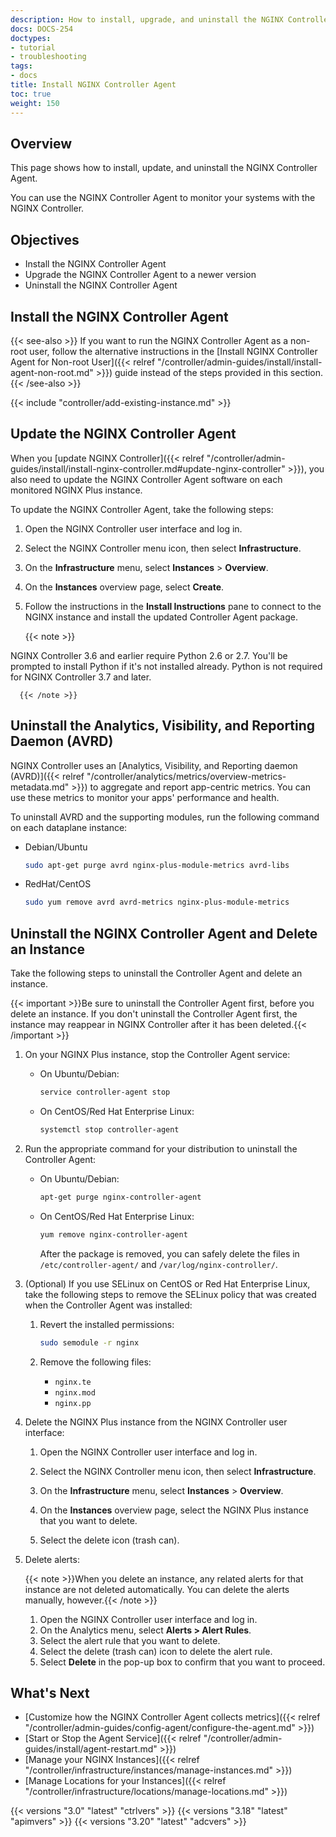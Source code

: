 ```yaml
---
description: How to install, upgrade, and uninstall the NGINX Controller Agent.
docs: DOCS-254
doctypes:
- tutorial
- troubleshooting
tags:
- docs
title: Install NGINX Controller Agent
toc: true
weight: 150
---
```


## Overview

This page shows how to install, update, and uninstall the NGINX Controller Agent.

You can use the NGINX Controller Agent to monitor your systems with the NGINX Controller.

## Objectives

- Install the NGINX Controller Agent
- Upgrade the NGINX Controller Agent to a newer version
- Uninstall the NGINX Controller Agent

## Install the NGINX Controller Agent

{{< see-also >}} If you want to run the NGINX Controller Agent as a non-root user, follow the alternative instructions in the [Install NGINX Controller Agent for Non-root User]({{< relref "/controller/admin-guides/install/install-agent-non-root.md" >}}) guide instead of the steps provided in this section. {{< /see-also >}}

{{< include "controller/add-existing-instance.md" >}}

## Update the NGINX Controller Agent

When you [update NGINX Controller]({{< relref "/controller/admin-guides/install/install-nginx-controller.md#update-nginx-controller" >}}), you also need to update the NGINX Controller Agent software on each monitored NGINX Plus instance.

To update the NGINX Controller Agent, take the following steps:

1. Open the NGINX Controller user interface and log in.
1. Select the NGINX Controller menu icon, then select **Infrastructure**.
1. On the **Infrastructure** menu, select **Instances** > **Overview**.
1. On the **Instances** overview page, select **Create**.
1. Follow the instructions in the **Install Instructions** pane to connect to the NGINX instance and install the updated Controller Agent package.

      {{< note >}}

NGINX Controller 3.6 and earlier require Python 2.6 or 2.7. You'll be prompted to install Python if it's not installed already. Python is not required for NGINX Controller 3.7 and later.

      {{< /note >}}


## Uninstall the Analytics, Visibility, and Reporting Daemon (AVRD)

NGINX Controller uses an [Analytics, Visibility, and Reporting daemon (AVRD)]({{< relref "/controller/analytics/metrics/overview-metrics-metadata.md" >}}) to aggregate and report app-centric metrics. You can use these metrics to monitor your apps' performance and health.

To uninstall AVRD and the supporting modules, run the following command on each dataplane instance:

- Debian/Ubuntu

    ```bash
    sudo apt-get purge avrd nginx-plus-module-metrics avrd-libs
    ```

- RedHat/CentOS

    ```bash
    sudo yum remove avrd avrd-metrics nginx-plus-module-metrics
    ```


## Uninstall the NGINX Controller Agent and Delete an Instance

Take the following steps to uninstall the Controller Agent and delete an instance.

{{< important >}}Be sure to uninstall the Controller Agent first, before you delete an instance. If you don't uninstall the Controller Agent first, the instance may reappear in NGINX Controller after it has been deleted.{{< /important >}}

1. On your NGINX Plus instance, stop the Controller Agent service:

    - On Ubuntu/Debian:

        ```bash
        service controller-agent stop
        ```

    - On CentOS/Red Hat Enterprise Linux:

        ```bash
        systemctl stop controller-agent
        ```

1. Run the appropriate command for your distribution to uninstall the Controller Agent:

    - On Ubuntu/Debian:

        ``` bash
        apt-get purge nginx-controller-agent
        ```

    - On CentOS/Red Hat Enterprise Linux:

        ``` bash
        yum remove nginx-controller-agent
        ```

        After the package is removed, you can safely delete the files in `/etc/controller-agent/` and `/var/log/nginx-controller/`.

1. (Optional) If you use SELinux on CentOS or Red Hat Enterprise Linux, take the following steps to remove the SELinux policy that was created when the Controller Agent was installed:

    1. Revert the installed permissions:

        ```bash
        sudo semodule -r nginx
        ```

    1. Remove the following files:

        - `nginx.te`
        - `nginx.mod`
        - `nginx.pp`

1. Delete the NGINX Plus instance from the NGINX Controller user interface:

    1. Open the NGINX Controller user interface and log in.

    1. Select the NGINX Controller menu icon, then select **Infrastructure**.

    1. On the **Infrastructure** menu, select **Instances** > **Overview**.

    1. On the **Instances** overview page, select the NGINX Plus instance that you want to delete.

    1. Select the delete icon (trash can).

1. Delete alerts:

    {{< note >}}When you delete an instance, any related alerts for that instance are not deleted automatically. You can delete the alerts manually, however.{{< /note >}}

   1. Open the NGINX Controller user interface and log in.
   2. On the Analytics menu, select **Alerts > Alert Rules**.
   3. Select the alert rule that you want to delete.
   4. Select the delete (trash can) icon to delete the alert rule.
   5. Select **Delete** in the pop-up box to confirm that you want to proceed.


## What's Next

- [Customize how the NGINX Controller Agent collects metrics]({{< relref "/controller/admin-guides/config-agent/configure-the-agent.md" >}})
- [Start or Stop the Agent Service]({{< relref "/controller/admin-guides/install/agent-restart.md" >}})
- [Manage your NGINX Instances]({{< relref "/controller/infrastructure/instances/manage-instances.md" >}})
- [Manage Locations for your Instances]({{< relref "/controller/infrastructure/locations/manage-locations.md" >}})

{{< versions "3.0" "latest" "ctrlvers" >}}
{{< versions "3.18" "latest" "apimvers" >}}
{{< versions "3.20" "latest" "adcvers" >}}
